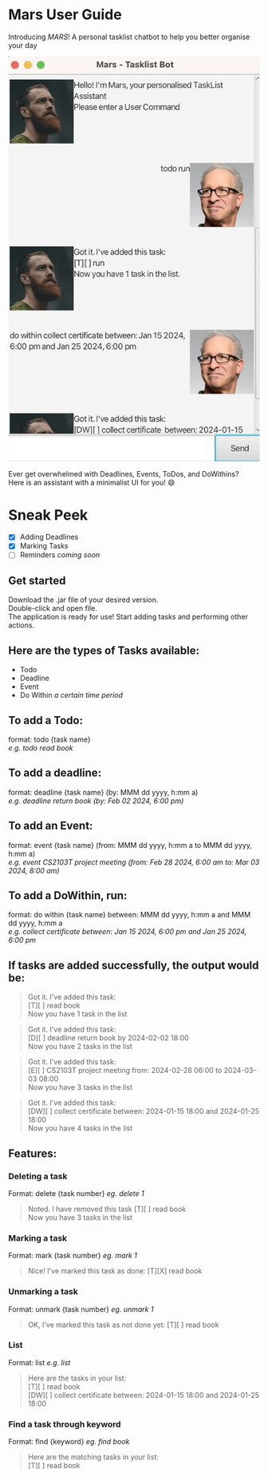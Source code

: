 # Mars User Guide

Introducing *MARS*! A personal tasklist chatbot to help you better organise your day

![UI Image](../src/main/docs/Ui.png)

Ever get overwhelmed with Deadlines, Events, ToDos, and DoWithins?   
Here is an assistant with a minimalist UI for you! 😄

# Sneak Peek
- [X] Adding Deadlines  
- [X] Marking Tasks  
- [ ] Reminders *coming soon*

## Get started
Download the .jar file of your desired version.  
Double-click and open file.  
The application is ready for use! Start adding tasks and performing other actions.  

## Here are the types of Tasks available:
* Todo
* Deadline
* Event
* Do Within *a certain time period*

## To add a Todo:
format: todo  {task name}  
*e.g. todo read book*

## To add a deadline:
format: deadline  {task name}  (by: MMM dd yyyy, h:mm a)  
*e.g. deadline return book (by: Feb 02 2024, 6:00 pm)*

## To add an Event:
format: event  {task name}  (from: MMM dd yyyy, h:mm a to MMM dd yyyy, h:mm a)  
*e.g. event CS2103T project meeting (from: Feb 28 2024, 6:00 am to: Mar 03 2024, 8:00 am)*

## To add a DoWithin, run:
format: do within  {task name}  between: MMM dd yyyy, h:mm a and MMM dd yyyy, h:mm a  
*e.g. collect certificate between: Jan 15 2024, 6:00 pm and Jan 25 2024, 6:00 pm*

## If tasks are added successfully, the output would be:

> Got it. I've added this task:  
> [T][ ] read book  
> Now you have 1 task in the list  

> Got it. I've added this task:  
> [D][ ] deadline return book by 2024-02-02 18:00  
> Now you have 2 tasks in the list  

> Got it. I've added this task:  
> [E][ ] CS2103T project meeting from: 2024-02-28 06:00 to 2024-03-03 08:00  
> Now you have 3 tasks in the list  

> Got it. I've added this task:  
> [DW][ ] collect certificate between: 2024-01-15 18:00 and 2024-01-25 18:00  
> Now you have 4 tasks in the list  

## Features:

### Deleting a task
Format: delete {task number} 
*eg. delete 1*
> Noted. I have removed this task [T][ ] read book  
> Now you have 3 tasks in the list

### Marking a task
Format: mark {task number} 
*eg. mark 1*
> Nice! I've marked this task as done: [T][X] read book   

### Unmarking a task
Format: unmark {task number} 
*eg. unmark 1*
> OK, I've marked this task as not done yet: [T][ ] read book    

### List
Format: list 
*e.g. list*
> Here are the tasks in your list:  
> [T][ ] read book  
> [DW][ ] collect certificate between: 2024-01-15 18:00 and 2024-01-25 18:00    

### Find a task through keyword
Format: find {keyword} 
*eg. find book*
> Here are the matching tasks in your list:  
> [T][ ] read book  
